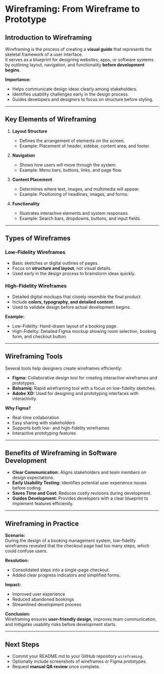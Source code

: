 # Wireframing: From Wireframe to Prototype

## Introduction to Wireframing
Wireframing is the process of creating a **visual guide** that represents the skeletal framework of a user interface.  
It serves as a blueprint for designing websites, apps, or software systems by outlining layout, navigation, and functionality **before development begins**.  

**Importance:**  
- Helps communicate design ideas clearly among stakeholders.  
- Identifies usability challenges early in the design process.  
- Guides developers and designers to focus on structure before styling.  

---

## Key Elements of Wireframing
1. **Layout Structure**  
   - Defines the arrangement of elements on the screen.  
   - Example: Placement of header, sidebar, content area, and footer.  

2. **Navigation**  
   - Shows how users will move through the system.  
   - Example: Menu bars, buttons, links, and page flow.  

3. **Content Placement**  
   - Determines where text, images, and multimedia will appear.  
   - Example: Positioning of headlines, images, and forms.  

4. **Functionality**  
   - Illustrates interactive elements and system responses.  
   - Example: Search bars, dropdowns, buttons, and input fields.  

---

## Types of Wireframes
### **Low-Fidelity Wireframes**
- Basic sketches or digital outlines of pages.  
- Focus on **structure and layout**, not visual details.  
- Used early in the design process to brainstorm ideas quickly.  

### **High-Fidelity Wireframes**
- Detailed digital mockups that closely resemble the final product.  
- Include **colors, typography, and detailed content**.  
- Used to validate design before actual development begins.  

**Example:**  
- Low-Fidelity: Hand-drawn layout of a booking page.  
- High-Fidelity: Detailed Figma mockup showing room selection, booking form, and checkout button.  

---

## Wireframing Tools
Several tools help designers create wireframes efficiently:  
- **Figma:** Collaborative design tool for creating interactive wireframes and prototypes.  
- **Balsamiq:** Rapid wireframing tool with a focus on low-fidelity sketches.  
- **Adobe XD:** Used for designing and prototyping interfaces with interactivity.  

**Why Figma?**  
- Real-time collaboration  
- Easy sharing with stakeholders  
- Supports both low- and high-fidelity wireframes  
- Interactive prototyping features  

---

## Benefits of Wireframing in Software Development
- **Clear Communication:** Aligns stakeholders and team members on design expectations.  
- **Early Usability Testing:** Identifies potential user experience issues before coding.  
- **Saves Time and Cost:** Reduces costly revisions during development.  
- **Guides Development:** Provides developers with a clear blueprint to implement features efficiently.  

---

## Wireframing in Practice
**Scenario:**  
During the design of a booking management system, low-fidelity wireframes revealed that the checkout page had too many steps, which could confuse users.  

**Resolution:**  
- Consolidated steps into a single-page checkout.  
- Added clear progress indicators and simplified forms.  

**Impact:**  
- Improved user experience  
- Reduced abandoned bookings  
- Streamlined development process  

**Conclusion:**  
Wireframing ensures **user-friendly design**, improves team communication, and mitigates usability risks before development starts.  

---

## Next Steps
- Commit your README.md to your GitHub repository `wireframing`.  
- Optionally include screenshots of wireframes or Figma prototypes.  
- Request **manual QA review** once complete.
